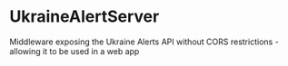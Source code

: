 # UkraineAlertServer
Middleware exposing the Ukraine Alerts API without CORS restrictions - allowing it to be used in a web app
